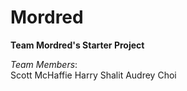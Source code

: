 # Mordred
**Team Mordred's Starter Project**

*Team Members*:  
Scott McHaffie
Harry Shalit
Audrey Choi